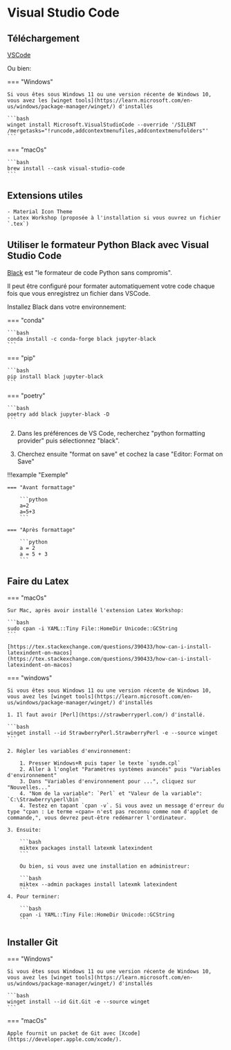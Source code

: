 # Visual Studio Code

## Téléchargement

[VSCode](https://code.visualstudio.com/)

Ou bien:

=== "Windows"

    Si vous êtes sous Windows 11 ou une version récente de Windows 10, vous avez les [winget tools](https://learn.microsoft.com/en-us/windows/package-manager/winget/) d'installés

    ```bash
    winget install Microsoft.VisualStudioCode --override '/SILENT /mergetasks="!runcode,addcontextmenufiles,addcontextmenufolders"'
    ```

=== "macOs"

    ```bash
    brew install --cask visual-studio-code
    ```

## Extensions utiles

    - Material Icon Theme
    - Latex Workshop (proposée à l'installation si vous ouvrez un fichier `.tex`)




## Utiliser le formateur Python Black avec Visual Studio Code

[Black](https://pypi.org/project/black/) est "le formateur de code Python sans compromis".

Il peut être configuré pour formater automatiquement votre code chaque fois que vous enregistrez un fichier
dans VSCode.

Installez Black dans votre environnement:

=== "conda"

    ```bash
    conda install -c conda-forge black jupyter-black
    ```

=== "pip"

    ```bash
    pip install black jupyter-black
    ```

=== "poetry"

    ```bash
    poetry add black jupyter-black -D
    ```

2. Dans les préférences de VS Code, recherchez "python formatting provider" puis sélectionnez "black".

3. Cherchez ensuite "format on save" et cochez la case "Editor: Format on Save"

!!!example "Exemple"

    === "Avant formattage"

        ```python
        a=2
        a=5+3
        ```

    === "Après formattage"

        ```python
        a = 2
        a = 5 + 3
        ```

## Faire du Latex

=== "macOs"

    Sur Mac, après avoir installé l'extension Latex Workshop:

    ```bash
    sudo cpan -i YAML::Tiny File::HomeDir Unicode::GCString
    ```

    [https://tex.stackexchange.com/questions/390433/how-can-i-install-latexindent-on-macos](https://tex.stackexchange.com/questions/390433/how-can-i-install-latexindent-on-macos)

=== "windows"

    Si vous êtes sous Windows 11 ou une version récente de Windows 10, vous avez les [winget tools](https://learn.microsoft.com/en-us/windows/package-manager/winget/) d'installés

    1. Il faut avoir [Perl](https://strawberryperl.com/) d'installé.

    ```bash
    winget install --id StrawberryPerl.StrawberryPerl -e --source winget
    ```

    2. Régler les variables d'environnement:

        1. Presser Windows+R puis taper le texte `sysdm.cpl`
        2. Aller à l'onglet "Paramètres systèmes avancés" puis "Variables d'environnement"
        3. Dans "Variables d'environnement pour ...", cliquez sur "Nouvelles..."
        4. "Nom de la variable": `Perl` et "Valeur de la variable": `C:\Strawberry\perl\bin`
        4. Testez en tapant `cpan -v`. Si vous avez un message d'erreur du type "cpan : Le terme «cpan» n'est pas reconnu comme nom d'applet de commande,", vous devrez peut-être redémarrer l'ordinateur.

    3. Ensuite:

        ```bash
        miktex packages install latexmk latexindent
        ``` 

        Ou bien, si vous avez une installation en administreur:

        ```bash
        miktex --admin packages install latexmk latexindent
        ```
    4. Pour terminer:

        ```bash
        cpan -i YAML::Tiny File::HomeDir Unicode::GCString
        ```
    
## Installer Git

=== "Windows"

    Si vous êtes sous Windows 11 ou une version récente de Windows 10, vous avez les [winget tools](https://learn.microsoft.com/en-us/windows/package-manager/winget/) d'installés

    ```bash
    winget install --id Git.Git -e --source winget
    ```

=== "macOs"

    Apple fournit un packet de Git avec [Xcode](https://developer.apple.com/xcode/).



